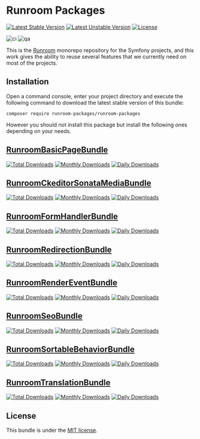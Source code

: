 Runroom Packages
================

[![Latest Stable Version](https://poser.pugx.org/runroom-packages/runroom-packages/v/stable)](https://packagist.org/packages/runroom-packages/runroom-packages)
[![Latest Unstable Version](https://poser.pugx.org/runroom-packages/runroom-packages/v/unstable)](https://packagist.org/packages/runroom-packages/runroom-packages)
[![License](https://poser.pugx.org/runroom-packages/runroom-packages/license)](https://packagist.org/packages/runroom-packages/runroom-packages)

![ci](https://github.com/Runroom/runroom-packages/workflows/ci/badge.svg)
![qa](https://github.com/Runroom/runroom-packages/workflows/qa/badge.svg)

This is the [Runroom](https://www.runroom.com/) monorepo repository for the Symfony projects, and this work gives the ability to reuse several features that we currently need on most of the projects.

## Installation

Open a command console, enter your project directory and execute the following command to download the latest stable version of this bundle:

```
composer require runroom-packages/runroom-packages
```

However you should not install this package but install the following ones depending on your needs.

## [RunroomBasicPageBundle](https://github.com/Runroom/RunroomBasicPageBundle)

[![Total Downloads](https://poser.pugx.org/runroom-packages/basic-page-bundle/downloads)](https://packagist.org/packages/runroom-packages/basic-page-bundle)
[![Monthly Downloads](https://poser.pugx.org/runroom-packages/basic-page-bundle/d/monthly)](https://packagist.org/packages/runroom-packages/basic-page-bundle)
[![Daily Downloads](https://poser.pugx.org/runroom-packages/basic-page-bundle/d/daily)](https://packagist.org/packages/runroom-packages/basic-page-bundle)

## [RunroomCkeditorSonataMediaBundle](https://github.com/Runroom/RunroomCkeditorSonataMediaBundle)

[![Total Downloads](https://poser.pugx.org/runroom-packages/ckeditor-sonata-media-bundle/downloads)](https://packagist.org/packages/runroom-packages/ckeditor-sonata-media-bundle)
[![Monthly Downloads](https://poser.pugx.org/runroom-packages/ckeditor-sonata-media-bundle/d/monthly)](https://packagist.org/packages/runroom-packages/ckeditor-sonata-media-bundle)
[![Daily Downloads](https://poser.pugx.org/runroom-packages/ckeditor-sonata-media-bundle/d/daily)](https://packagist.org/packages/runroom-packages/ckeditor-sonata-media-bundle)

## [RunroomFormHandlerBundle](https://github.com/Runroom/RunroomFormHandlerBundle)

[![Total Downloads](https://poser.pugx.org/runroom-packages/form-handler-bundle/downloads)](https://packagist.org/packages/runroom-packages/form-handler-bundle)
[![Monthly Downloads](https://poser.pugx.org/runroom-packages/form-handler-bundle/d/monthly)](https://packagist.org/packages/runroom-packages/form-handler-bundle)
[![Daily Downloads](https://poser.pugx.org/runroom-packages/form-handler-bundle/d/daily)](https://packagist.org/packages/runroom-packages/form-handler-bundle)

## [RunroomRedirectionBundle](https://github.com/Runroom/RunroomRedirectionBundle)

[![Total Downloads](https://poser.pugx.org/runroom-packages/redirection-bundle/downloads)](https://packagist.org/packages/runroom-packages/redirection-bundle)
[![Monthly Downloads](https://poser.pugx.org/runroom-packages/redirection-bundle/d/monthly)](https://packagist.org/packages/runroom-packages/redirection-bundle)
[![Daily Downloads](https://poser.pugx.org/runroom-packages/redirection-bundle/d/daily)](https://packagist.org/packages/runroom-packages/redirection-bundle)

## [RunroomRenderEventBundle](https://github.com/Runroom/RunroomRenderEventBundle)

[![Total Downloads](https://poser.pugx.org/runroom-packages/render-event-bundle/downloads)](https://packagist.org/packages/runroom-packages/render-event-bundle)
[![Monthly Downloads](https://poser.pugx.org/runroom-packages/render-event-bundle/d/monthly)](https://packagist.org/packages/runroom-packages/render-event-bundle)
[![Daily Downloads](https://poser.pugx.org/runroom-packages/render-event-bundle/d/daily)](https://packagist.org/packages/runroom-packages/render-event-bundle)

## [RunroomSeoBundle](https://github.com/Runroom/RunroomSeoBundle)

[![Total Downloads](https://poser.pugx.org/runroom-packages/seo-bundle/downloads)](https://packagist.org/packages/runroom-packages/seo-bundle)
[![Monthly Downloads](https://poser.pugx.org/runroom-packages/seo-bundle/d/monthly)](https://packagist.org/packages/runroom-packages/seo-bundle)
[![Daily Downloads](https://poser.pugx.org/runroom-packages/seo-bundle/d/daily)](https://packagist.org/packages/runroom-packages/seo-bundle)

## [RunroomSortableBehaviorBundle](https://github.com/Runroom/RunroomSortableBehaviorBundle)

[![Total Downloads](https://poser.pugx.org/runroom-packages/sortable-behavior-bundle/downloads)](https://packagist.org/packages/runroom-packages/sortable-behavior-bundle)
[![Monthly Downloads](https://poser.pugx.org/runroom-packages/sortable-behavior-bundle/d/monthly)](https://packagist.org/packages/runroom-packages/sortable-behavior-bundle)
[![Daily Downloads](https://poser.pugx.org/runroom-packages/sortable-behavior-bundle/d/daily)](https://packagist.org/packages/runroom-packages/sortable-behavior-bundle)

## [RunroomTranslationBundle](https://github.com/Runroom/RunroomTranslationBundle)

[![Total Downloads](https://poser.pugx.org/runroom-packages/translation-bundle/downloads)](https://packagist.org/packages/runroom-packages/translation-bundle)
[![Monthly Downloads](https://poser.pugx.org/runroom-packages/translation-bundle/d/monthly)](https://packagist.org/packages/runroom-packages/translation-bundle)
[![Daily Downloads](https://poser.pugx.org/runroom-packages/translation-bundle/d/daily)](https://packagist.org/packages/runroom-packages/translation-bundle)

## License

This bundle is under the [MIT license](LICENSE).

